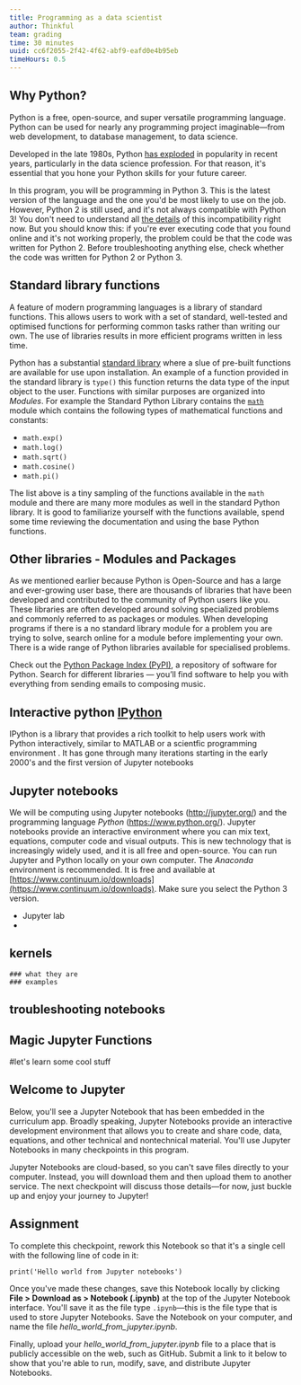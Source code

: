 ```yaml
---
title: Programming as a data scientist
author: Thinkful
team: grading
time: 30 minutes
uuid: cc6f2055-2f42-4f62-abf9-eafd0e4b95eb
timeHours: 0.5
---
```


## Why Python?

Python is a free, open-source, and super versatile programming language. Python can be used for nearly any programming project imaginable—from web development, to database management, to data science.

Developed in the late 1980s, Python [has exploded](https://www.economist.com/graphic-detail/2018/07/26/python-is-becoming-the-worlds-most-popular-coding-language) in popularity in recent years, particularly in the data science profession. For that reason, it's essential that you hone your Python skills for your future career. 

In this program, you will be programming in Python 3. This is the latest version of the language and the one you'd be most likely to use on the job. However, Python 2 is still used, and it's not always compatible with Python 3! You don't need to understand all [the details](https://wiki.python.org/moin/Python2orPython3) of this incompatibility right now. But you should know this: if you're ever executing code that you found online and it's not working properly, the problem could be that the code was written for Python 2. Before troubleshooting anything else, check whether the code was written for Python 2 or Python 3.
    
## Standard library functions
A feature of modern programming languages is a library of standard functions. This allows users to work with a set of standard, well-tested and optimised functions for performing common tasks rather than writing our own. The use of  libraries results in more efficient programs written in less time.

Python has a substantial [standard library](https://docs.python.org/3/library/) where a slue of pre-built functions are available for use upon installation. An example of a function provided in the standard library is `type()` this function returns the data type of the input object to the user. Functions with similar purposes are organized into *Modules*. For example the Standard Python Library contains the [`math`](https://docs.python.org/3/library/math.html#module-math "math: Mathematical functions (sin() etc.).") module which contains the following types of mathematical functions and constants:

 - `math.exp()`
 -  `math.log()`
 -  `math.sqrt()`
 -  `math.cosine()`
 -  `math.pi()`

 The list above is a tiny sampling of the functions available in the `math` module and there are many more modules as well in the standard Python library. It is good to familiarize yourself with the functions available, spend some time reviewing the documentation and using the base Python functions.
 
## Other libraries - Modules and Packages
 As we mentioned earlier because Python is Open-Source and has a large and ever-growing user base, there are thousands of libraries that have been developed and contributed to the community of Python users like you. These libraries are often developed around solving specialized problems and commonly referred to as packages or modules. When developing programs
if there is a no standard library module for a problem you are trying to solve, search online for a module before implementing your own. There is a wide range of Python libraries available for specialised problems. 

Check out the [Python Package Index (PyPI)](https://pypi.org/), a repository of software for Python. Search for different libraries — you’ll find software to help you with everything from sending emails to composing music.

## Interactive python [IPython](url)
IPython is a library that provides a rich toolkit to help users work with Python interactively, similar to MATLAB or a scientfic programming environment . It has gone through many iterations starting in the early 2000's and the first version of Jupyter notebooks
    
## Jupyter notebooks
We will be computing using Jupyter notebooks (http://jupyter.org/) and 
the programming language *Python* (https://www.python.org/).
Jupyter notebooks provide an interactive environment where you can mix text, equations, computer code and visual outputs. This is new technology that is increasingly widely used, and it is all free and open-source. You can run Jupyter and Python locally on your own computer. The _Anaconda_ environment is recommended. It is free and available at [https://www.continuum.io/downloads](https://www.continuum.io/downloads). Make sure you select the Python 3 version.
   + Jupyter lab
   + 
## kernels
    ### what they are
    ### examples
    
## troubleshooting notebooks
    
## Magic Jupyter Functions
#let's learn some cool stuff
## Welcome to Jupyter

Below, you'll see a Jupyter Notebook that has been embedded in the curriculum app. Broadly speaking, Jupyter Notebooks provide an interactive development environment that allows you to create and share code, data, equations, and other technical and nontechnical material. You'll use Jupyter Notebooks in many checkpoints in this program.

Jupyter Notebooks are cloud-based, so you can't save files directly to your computer. Instead, you will download them and then upload them to another service. The next checkpoint will discuss those details—for now, just buckle up and enjoy your journey to Jupyter!

<jupyter notebook-name="jupyter_intro" course-code="DSBC"></jupyter>

## Assignment

To complete this checkpoint, rework this Notebook so that it's a single cell with the following line of code in it:

```
print('Hello world from Jupyter notebooks')
```

Once you've made these changes, save this Notebook locally by clicking **File > Download as > Notebook (.ipynb)** at the top of the Jupyter Notebook interface. You'll save it as the file type `.ipynb`—this is the file type that is used to store Jupyter Notebooks. Save the Notebook on your computer, and name the file *hello_world_from_jupyter.ipynb*. 

Finally, upload your *hello_world_from_jupyter.ipynb* file to a place that is publicly accessible on the web, such as GitHub. Submit a link to it below to show that you're able to run, modify, save, and distribute Jupyter Notebooks.

<!--stackedit_data:
eyJoaXN0b3J5IjpbLTE1OTY4MzkzNzYsMTQ4MTY3MTA4LC0xNT
k1MDUzMDA3LC0xNjUyOTY5MjMwLC0yMDA4MDk2Mjc5LDc2MDk2
MjYyNywxMTczMDAxMDc4LC0xMzQzOTY1Njg5LDE2NDA2MDgxNz
ksLTIwNTkzMjk2OTAsLTE5MzEwMTQyNzVdfQ==
-->